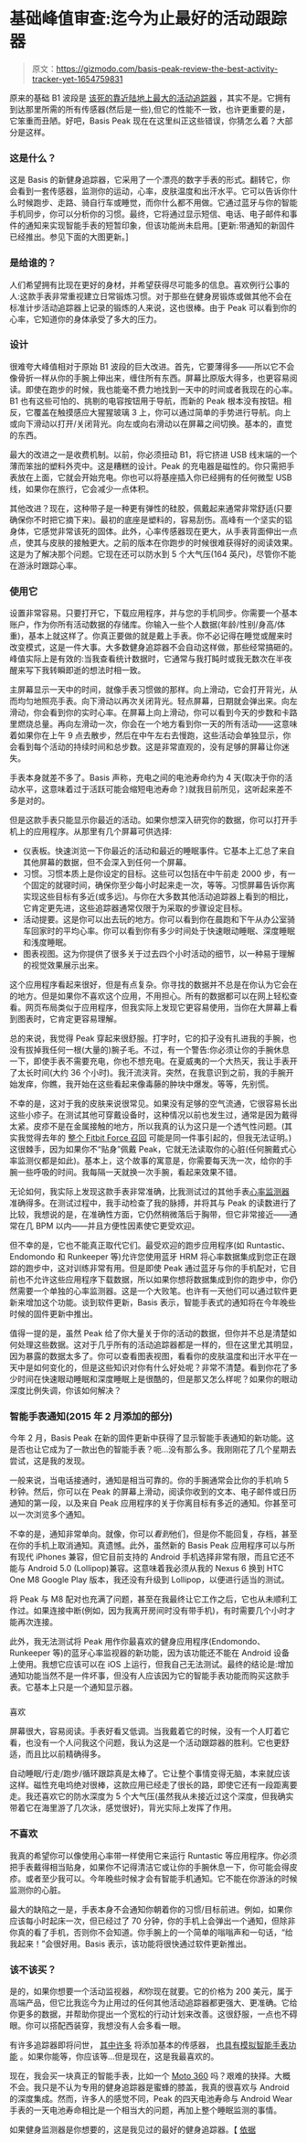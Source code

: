 # 基础峰值审查:迄今为止最好的活动跟踪器

> 原文：<https://gizmodo.com/basis-peak-review-the-best-activity-tracker-yet-1654759831>

原来的基础 B1 波段是 [该死的靠近陆地上最大的活动追踪器](http://gizmodo.com/basis-b1-review-the-best-activity-tracker-despite-one-5992356) ，其实不是。它拥有到达那里所需的所有传感器(然后是一些),但它的性能不一致，也许更重要的是，它笨重而丑陋。好吧，Basis Peak 现在在这里纠正这些错误，你猜怎么着？大部分是这样。



### 这是什么？

这是 Basis 的新健身追踪器，它采用了一个漂亮的数字手表的形式。翻转它，你会看到一套传感器，监测你的运动，心率，皮肤温度和出汗水平。它可以告诉你什么时候跑步、走路、骑自行车或睡觉，而你什么都不用做。它通过蓝牙与你的智能手机同步，你可以分析你的习惯。最终，它将通过显示短信、电话、电子邮件和事件的通知来实现智能手表的短暂印象，但该功能尚未启用。[更新:带通知的新固件已经推出。参见下面的大图更新。]

### 是给谁的？

人们希望拥有比现在更好的身材，并希望获得尽可能多的信息。喜欢例行公事的人:这款手表非常重视建立日常锻炼习惯。对于那些在健身房锻炼或做其他不会在标准计步活动追踪器上记录的锻炼的人来说，这也很棒。由于 Peak 可以看到你的心率，它知道你的身体承受了多大的压力。

### 设计

很难夸大峰值相对于原始 B1 波段的巨大改进。首先，它要薄得多——所以它不会像骨折一样从你的手腕上伸出来，缠住所有东西。屏幕比原版大得多，也更容易阅读。即使在跑步的时候，我也能毫不费力地找到一天中的时间或者我现在的心率。B1 也有这些可怕的、挑剔的电容按钮用于导航，而新的 Peak 根本没有按钮。相反，它覆盖在触摸感应大猩猩玻璃 3 上，你可以通过简单的手势进行导航。向上或向下滑动以打开/关闭背光。向左或向右滑动以在屏幕之间切换。基本的，直觉的东西。

最大的改进之一是收费机制。以前，你必须扭动 B1，将它挤进 USB 线末端的一个薄而笨拙的塑料外壳中。这是糟糕的设计。Peak 的充电器是磁性的。你只需把手表放在上面，它就会开始充电。你也可以将基座插入你已经拥有的任何微型 USB 线，如果你在旅行，它会减少一点体积。

其他改进？现在，这种带子是一种更有弹性的硅胶，佩戴起来通常非常舒适(只要确保你不时把它摘下来)。最初的底座是塑料的，容易刮伤。高峰有一个坚实的铝身体，它感觉非常该死的固体。此外，心率传感器现在更大，从手表背面伸出一点点，使其与皮肤的接触更大。之前的版本在你跑步的时候很难获得好的阅读效果。这是为了解决那个问题。它现在还可以防水到 5 个大气压(164 英尺)，尽管你不能在游泳时跟踪心率。

### 使用它

设置非常容易。只要打开它，下载应用程序，并与您的手机同步。你需要一个基本账户，作为你所有活动数据的存储库。你输入一些个人数据(年龄/性别/身高/体重)，基本上就这样了。你真正要做的就是戴上手表。你不必记得在睡觉或醒来时改变模式，这是一件大事。大多数健身追踪器不会自动这样做，那些经常搞砸的。峰值实际上是有效的:当我查看统计数据时，它通常与我打盹时或我无数次在半夜醒来写下我转瞬即逝的想法时相一致。

主屏幕显示一天中的时间，就像手表习惯做的那样。向上滑动，它会打开背光，从而均匀地照亮手表。向下滑动以再次关闭背光。轻点屏幕，日期就会弹出来。向左滑动，你会看到你的实时心率。在屏幕上向上滑动，你可以看到今天的步数和卡路里燃烧总量。再向左滑动一次，你会在一个地方看到你一天的所有活动——这意味着如果你在上午 9 点去散步，然后在中午左右去慢跑，这些活动会单独显示，你会看到每个活动的持续时间和总步数。这是非常直观的，没有足够的屏幕让你迷失。

手表本身就差不多了。Basis 声称，充电之间的电池寿命约为 4 天(取决于你的活动水平，这意味着过于活跃可能会缩短电池寿命？)就我目前所见，这听起来差不多是对的。

但是这款手表只能显示你最近的活动。如果你想深入研究你的数据，你可以打开手机上的应用程序。从那里有几个屏幕可供选择:

*   仪表板。快速浏览一下你最近的活动和最近的睡眠事件。它基本上汇总了来自其他屏幕的数据，但不会深入到任何一个屏幕。
*   习惯。习惯本质上是你设定的目标。这些可以包括在中午前走 2000 步，有一个固定的就寝时间，确保你至少每小时起来走一次，等等。习惯屏幕告诉你离实现这些目标有多近(或多远)。与你在大多数其他活动追踪器上看到的相比，它肯定更先进，这些追踪器通常仅限于为采取的步骤设定目标。
*   活动提要。这是你可以出去玩的地方。你可以看到你在晨跑和下午从办公室骑车回家时的平均心率。你可以看到你有多少时间处于快速眼动睡眠、深度睡眠和浅度睡眠。
*   图表视图。这为你提供了很多关于过去四个小时活动的细节，以一种易于理解的视觉效果展示出来。

这个应用程序看起来很好，但是有点复杂。你寻找的数据并不总是在你认为它会在的地方。但是如果你不喜欢这个应用，不用担心。所有的数据都可以在网上轻松查看。网页布局类似于应用程序，但我实际上发现它更容易使用，当你在大屏幕上看到图表时，它肯定更容易理解。

总的来说，我觉得 Peak 穿起来很舒服。打字时，它的扣子没有扎进我的手腕，也没有拔掉我任何一根(大量的)腕子毛。不过，有一个警告:你必须让你的手腕休息一下，即使手表不需要充电，你也不想充电。在夏威夷的一个大热天，我让手表开了太长时间(大约 36 个小时)。我汗流浃背。突然，在我意识到之前，我的手腕开始发痒，你瞧，我开始在这些看起来像毒藤的肿块中爆发。等等，先别慌。

不幸的是，这对于我的皮肤来说很常见。如果没有足够的空气流通，它很容易长出这些小疹子。在测试其他可穿戴设备时，这种情况以前也发生过，通常是因为戴得太紧。皮疹不是在金属接触的地方，所以我真的认为这只是一个透气性问题。(其实我觉得去年的 [整个 Fitbit Force 召回](https://gizmodo.com/report-fitbit-is-recalling-all-force-wristbands-1528060007) 可能是同一件事引起的，但我无法证明。)这很棘手，因为如果你不“贴身”佩戴 Peak，它就无法读取你的心脏(任何腕戴式心率监测仪都是如此)。基本上，这个故事的寓意是，你需要每天洗一次，给你的手腕一些呼吸的时间。我每隔一天就换一次手腕，看起来效果不错。

无论如何，我实际上发现这款手表非常准确，比我测试过的其他手表[心率监测器](http://gizmodo.com/moto-360-smartwatch-review-you-were-the-chosen-one-1633200545) 准确得多。在测试过程中，我手动检查了我的脉搏，并将其与 Peak 的读数进行了比较，我想说的是，在准确性方面，它仍然稍微落后于胸带，但它非常接近——通常在几 BPM 以内——并且方便性因素使它更受欢迎。

但不幸的是，它也不能真正取代它们。最受欢迎的跑步应用程序(如 Runtastic、Endomondo 和 Runkeeper 等)允许您使用蓝牙 HRM 将心率数据集成到您正在跟踪的跑步中，这对训练非常有用。但是即使 Peak 通过蓝牙与你的手机配对，它目前也不允许这些应用程序下载数据，所以如果你想将数据集成到你的跑步中，你仍然需要一个单独的心率监测器。这是一个大败笔。也许有一天他们可以通过软件更新来增加这个功能。谈到软件更新，Basis 表示，智能手表式的通知将在今年晚些时候的固件更新中推出。

值得一提的是，虽然 Peak 给了你大量关于你的活动的数据，但你并不总是清楚如何处理这些数据。这对于几乎所有的活动追踪器都是一样的，但在这里尤其明显，因为暴露的数据太多了。你可以查看图表视图，看看你的皮肤温度和出汗水平在一天中是如何变化的，但是这些知识对你有什么好处呢？非常不清楚。看到你花了多少时间在快速眼动睡眠和深度睡眠上是很酷的，但是那又怎么样呢？如果你的眼动深度比例失调，你该如何解决？

### 智能手表通知(2015 年 2 月添加的部分)

今年 2 月，Basis Peak 在新的固件更新中获得了显示智能手表通知的新功能。这是否也让它成为了一款出色的智能手表？呃...没有那么多。我刚刚花了几个星期去尝试，这是我的发现。

一般来说，当电话接通时，通知是相当可靠的。你的手腕通常会比你的手机响 5 秒钟。然后，你可以在 Peak 的屏幕上滑动，阅读你收到的文本、电子邮件或日历通知的第一段，以及来自 Peak 应用程序的关于你离目标有多近的通知。你甚至可以一次浏览多个通知。

不幸的是，通知非常单向。就像，你可以*看到*他们，但是你不能回复，存档，甚至在你的手机上取消通知。真遗憾。此外，虽然新的 Basis Peak 应用程序可以与所有现代 iPhones 兼容，但它目前支持的 Android 手机选择非常有限，而且它还不能与 Android 5.0 (Lollipop)兼容。这意味着我必须从我的 Nexus 6 换到 HTC One M8 Google Play 版本，我还没有升级到 Lollipop，以便进行适当的测试。

将 Peak 与 M8 配对也充满了问题，甚至在我最终让它工作之后，它也从未顺利工作过。如果连接中断(例如，因为我离开房间时没有带手机)，有时需要几个小时才能再次连接。

此外，我无法测试将 Peak 用作你最喜欢的健身应用程序(Endomondo、Runkeeper 等)的蓝牙心率监视器的新功能，因为该功能还不能在 Android 设备上使用。我想它应该可以在 iOS 上运行，但我自己无法测试。最终的结论是:增加通知功能当然不是一件坏事，但没有人应该因为它的智能手表功能而购买这款手表。它基本上只是一个通知显示器。

### 
喜欢

屏幕很大，容易阅读。手表好看又低调。当我戴着它的时候，没有一个人盯着它看，也没有一个人问我这个问题，我认为这是一个活动跟踪器的胜利。它也更舒适，而且比以前精确得多。

自动睡眠/行走/跑步/循环跟踪真是太棒了。它让整个事情变得无脑，本来就应该这样。磁性充电坞绝对很棒，这款应用已经走了很长的路，即使它还有一段距离要走。我还喜欢它的防水深度为 5 个大气压(虽然我从未接近过这个深度，但我确实带着它在海里游了几次泳，感觉很好)，背光实际上发挥了作用。

### 不喜欢

我真的希望你可以像使用心率带一样使用它来运行 Runtastic 等应用程序。你必须把手表戴得相当贴身，如果你不记得清洁它或让你的手腕休息一下，你可能会得皮疹。或者至少我可以。今年晚些时候才会有智能手机通知。它不能在你游泳的时候监测你的心脏。

最大的缺陷之一是，手表本身不会通知你朝着你的习惯/目标前进。例如，如果你应该每小时起床一次，但已经过了 70 分钟，你的手机上会弹出一个通知，但除非你真的看了手机，否则你不会知道。你手腕上的一个简单的嗡嗡声和一句话，“给我起来！”会很好用。Basis 表示，该功能将很快通过软件更新推出。

### 该不该买？

是的，如果你想要一个活动监视器，*和*你现在就要。它的价格为 200 美元，属于高端产品，但它比我迄今为止用过的任何其他活动追踪器都更强大、更准确。它给你更多的数据，并帮助你提出一个宽松的行动计划来改善。这很舒服，一点也不碍眼。你可以搭配西装穿，我想没有人会多看一眼。

有许多追踪器即将问世， [其中许多](https://gizmodo.com/jawbones-up3-brings-more-fashion-to-fitness-trackers-1654722413) 将添加基本的传感器， [也具有模拟智能手表功能](http://gizmodo.com/fitbit-charge-tracker-is-finally-here-charge-hr-and-su-1650995353) 。如果你能等，你应该等...但是现在，这是我最喜欢的。

现在，我会买一块真正的智能手表，比如一个 [Moto 360](http://gizmodo.com/moto-360-smartwatch-review-you-were-the-chosen-one-1633200545) 吗？艰难的抉择。大概不会。我只是不认为专用的健身追踪器是蜜蜂的膝盖，我真的很喜欢与 Android 的深度集成。然而，许多人的感觉不同，Peak 的四天电池寿命与 Android Wear 手表的一天电池寿命相比是一个相当大的问题，再加上整个睡眠监测的事情。

如果健身监测器是你想要的，这是我见过的最好的健身追踪器。【 [依据](http://www.mybasis.com/)